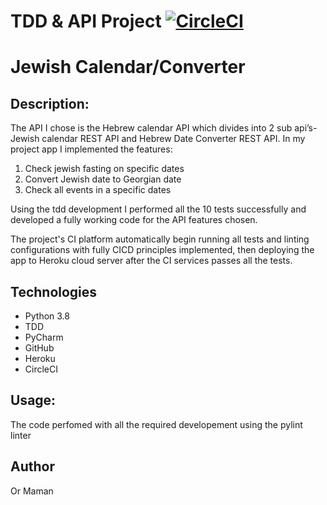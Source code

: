# TDD & API Project [![CircleCI](https://app.circleci.com/pipelines/github/orma4/TDD-API.svg?style=svg)](https://app.circleci.com/pipelines/github/orma4/TDD-API)

# Jewish Calendar/Converter

## Description:
The API I chose is the Hebrew calendar API which divides into 2 sub api’s- Jewish calendar REST API and Hebrew Date Converter REST API.
In my project app I implemented the features:
 1. Check jewish fasting on specific dates
 2. Convert Jewish date to Georgian date
 3. Check all events in a specific dates

Using the tdd development I performed all the 10 tests successfully and developed a fully working code for the API features chosen.

The project's CI platform automatically begin running all tests and linting configurations with fully CICD principles implemented, then deploying the app to Heroku cloud server after the CI services passes all the tests.


## Technologies
* Python 3.8
* TDD
* PyCharm
* GitHub
* Heroku
* CircleCI

## Usage: 
The code perfomed with all the required developement using the pylint linter


## Author

Or Maman
